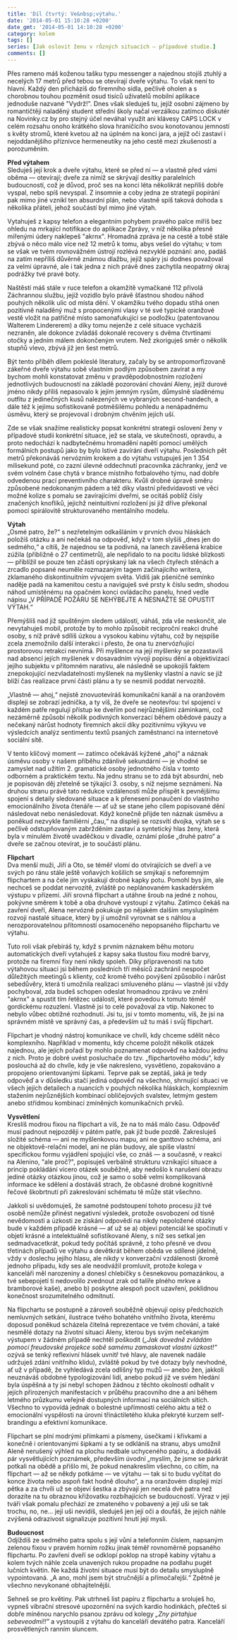 ```yaml
---
title: 'Díl čtvrtý: Ve&nbsp;výtahu.'
date: '2014-05-01 15:10:28 +0200'
date_gmt: '2014-05-01 14:10:28 +0200'
category: kolem
tags: []
series: [Jak oslovit ženu v různých situacích — případové studie.]
comments: []
---
```

<p>Přes rameno máš koženou tašku typu messenger a najednou stojíš ztuhlý a necelých 17 metrů před tebou se otevírají dveře výtahu. To však není to hlavní. Každý den přicházíš do firemního sídla, pečlivě oholen a s chorobnou touhou pozměnit osud tisíců uživatelů mobilní aplikace jednoduše nazvané "Vydrž!". Dnes však sleduješ tu, jejíž osobní zájmeno by romantičtěji naladěný student střední školy načal verzálkou zatímco diskutér na Novinky.cz by pro stejný účel neváhal využít ani klávesy CAPS LOCK v celém rozsahu onoho krátkého slova hraničícího svou konotovanou jemností s květy stromů, které kvetou až na úplném na konci jara, a jejíž oči zastaví i nejoddanějšího příznivce hermeneutiky na jeho cestě mezi zkušeností a porozuměním.</p>
<p><strong>Před výtahem</strong><br />
Sleduješ její krok a dveře výtahu, které se před ní — a vlastně před vámi oběma — otevírají; dveře za nimiž se skrývají desítky paralelních budoucností, což je důvod, proč ses na konci léta několikrát nepříliš dobře vyspal, nebo spíš nevyspal. Z insomnie a coby jedna ze strategií popírání pak mimo jiné vznikl ten absurdní plán, nebo vlastně spíš taková dohoda s několika přáteli, jehož součástí byl mimo jiné výtah. </p>
<p>Vytahuješ z kapsy telefon a elegantním pohybem pravého palce míříš bez ohledu na mrkající notifikace do aplikace Zprávy, v níž několika přesně mířenými údery naklepeš "akrnx". Hromadná zpráva je na cestě a tobě stále zbývá o něco málo více než 12 metrů k tomu, abys vešel do výtahu; v tom se však ve tvém rovnovážném ústrojí rozlévá nezvyklé poznání: ano, padáš na zatím nepříliš důvěrně známou dlažbu, jejíž spáry jsi dodnes považoval za velmi úpravné, ale i tak jedna z nich právě dnes zachytila neopatrný okraj podrážky tvé pravé boty. </p>
<p>Naštěstí máš stále v ruce telefon a okamžitě vymačkané 112 přivolá Záchrannou službu, jejíž vozidlo bylo právě šťastnou shodou náhod pouhých několik ulic od místa dění. V okamžiku tvého dopadu stíhá onen pozitivně naladěný muž s propocenými vlasy v té své typické oranžové vestě vložit na patřičné místo samonafukující se podložku (patentovanou Walterem Lindererem) a díky tomu nejenže z celé situace vycházíš nezraněn, ale dokonce zvládáš dokonalé recovery s dvěma čtvrtinami otočky a jedním málem dokončeným vrutem. Než zkoriguješ směr o několik stupňů vlevo, zbývá již jen šest metrů.</p>
<p>Být tento příběh dílem pokleslé literatury, začaly by se antropomorfizovaně zákeřné dveře výtahu sobě vlastním podlým způsobem zavírat a my bychom mohli konstatovat změnu v pravděpodobnostním rozložení jednotlivých budoucností na základě pozorování chování Aleny, jejíž durové jméno nikdy příliš nepasovalo k jejím jemným rysům, důmyslně sladěnému outfitu z jedinečných kusů nalezených ve vybraných second-handech, a dále též k jejímu sofistikovaně potměšilému pohledu a nenápadnému úsměvu, který se projevoval i drobným chvěním jejích uší. </p>
<p>Zde se však snažíme realisticky popsat konkrétní strategii oslovení ženy v případové studii konkrétní situace, jež se stala, ve skutečnosti, opravdu, a proto nedochází k nadbytečnému hromadění napětí pomocí umělých formálních postupů jako by bylo lstivé zavírání dveří výtahu. Posledních pět metrů překonáváš nervózním krokem a do výtahu vstupuješ jen 1 354 milisekund poté, co zazní úlevné oddechnutí pracovníka záchranky, jenž ve svém volném čase chytá v brance místního fotbalového týmu, nad dobře odvedenou prací preventivního charakteru. Kvůli drobné úpravě směru způsobené nedokonaným pádem a též díky vlastní předvídavosti ve věci možné kolize s pomalu se zavírajícími dveřmi, se ocitáš poblíž čísly značených knoflíků, jejichž neintuitivní rozložení jsi již dříve překonal pomocí spirálovitě strukturovaného mentálního modelu. </p>
<p><strong>Výtah</strong><br />
„Osmé patro, že?“ s nezřetelným odkašláním v prvních dvou hláskách položíš otázku a ani nečekáš na odpověď, když v tom slyšíš „dnes jen do sedmého,“ a cítíš, že najednou se ta podivná, na lanech zavěšená krabice zúžila (přibližně o 27 centimetrů), ale nepřidalo to na pocitu lidské blízkosti — přiblížil se pouze ten zčásti oprýskaný lak na všech čtyřech stěnách a zrcadlo popsané neuměle rozmazaným tagem začínajícího writera, zklamaného diskontinuitním vývojem světa. Vidíš jak pšeničné semínko naděje padá na kamenitou cestu a naviguješ své prsty k číslu sedm, shodou náhod umístěnému na opačném konci ovládacího panelu, hned vedle nápisu „V PŘÍPADĚ POŽÁRU SE NEHÝBEJTE A NESNAŽTE SE OPUSTIT VÝTAH.“ </p>
<p>Přemýšlíš nad již spuštěným sledem událostí, váháš, zda vše neskončit, ale nevytahuješ mobil, protože by to mohlo způsobit reciproční reakci druhé osoby, s níž právě sdílíš úzkou a vysokou kabinu výtahu, což by nejspíše zcela znemožnilo další interakci i přesto, že ona tu znervózňující prostorovou retrakci nevnímá. Při myšlence na její myšlenky se pozastavíš nad absencí jejích myšlenek v dosavadním vývoji popisu dění a objektivizací jejího subjektu v přítomném narativu, ale následně se upokojíš faktem znepokojující nezvladatelnosti myšlenek na myšlenky vlastní a navíc se již blíží čas realizace první části plánu a ty se nesmíš poddat nervozitě. </p>
<p>„Vlastně — ahoj,“ nejistě znovuotevíráš komunikační kanál a na oranžovém displeji se zobrazí jednička, a ty víš, že dveře se neotevřou: tví spojenci v každém patře regulují přístup ke dveřím pod nejrůznějšími záminkami, což nezáměrně způsobí několik podivných konverzací během obědové pauzy a nečekaný nárůst hodnoty firemních akcií díky pozitivnímu výkyvu ve výsledcích analýz sentimentu textů psaných zaměstnanci na internetové sociální sítě.</p>
<p>V tento klíčový moment — zatímco očekáváš kýžené „ahoj“ a náznak úsměvu osoby v našem příběhu zdánlivě sekundární — je vhodné se zamyslet nad užitím 2. gramatické osoby jednotného čísla v tomto odborném a praktickém textu. Na jednu stranu se to zdá být absurdní, neb je popisován děj zřetelně se týkající 3. osoby, s níž nejsme seznámeni. Na druhou stranu právě tato redukce vzdálenosti může přispět k pevnějšímu spojení s detaily sledované situace a k přenesení ponaučení do vlastního emocionálního života čtenáře — ať už se stane jeho cílem popisované dění následovat nebo nenásledovat. Když konečně přijde ten náznak úsměvu a poněkud nezvykle familiérní „čau,“ na displeji se rozsvítí dvojka, výtah se s pečlivě odstupňovaným zabržděním zastaví a syntetický hlas ženy, která byla v minulém životě uvaděčkou v divadle, oznámí ploše „druhé patro“ a dveře se začnou otevírat, je to součástí plánu.</p>
<p><strong>Flipchart</strong><br />
Dva menší muži, Jiří a Oto, se téměř vlomí do otvírajících se dveří a ve svých po ránu stále ještě voňavých košilích se smýkají s neforemným flipchartem a na čele jim vyskakují drobné kapky potu. Pomohl bys jim, ale nechceš se poddat nervozitě, zvláště po neplánovaném kaskadérském výstupu v přízemí. Jiří srovná flipchart a utáhne šroub na jedné z nohou, pokývne směrem k tobě a oba druhové vystoupí z výtahu. Zatímco čekáš na zavření dveří, Alena nervózně pokukuje po nějakém dalším smysluplném rozvoji nastalé situace, který by jí umožnil vyrovnat se s náhlou a nerozporovatelnou přítomností osamoceného nepopsaného flipchartu ve výtahu. </p>
<p>Tuto roli však přebíráš ty, když s prvním náznakem běhu motoru automatických dveří vytahuješ z kapsy saka tlustou fixu modré barvy, protože na firemní fixy není nikdy spoleh. Díky připravenosti na tuto výtahovou situaci jsi během posledních tří měsíců zachránil nespočet důležitých meetingů s klienty, což kromě tvého povýšení způsobilo i nárůst sebedůvěry, která ti umožnila realizaci smluveného plánu — vlastně jsi vždy pochyboval, zda budeš schopen odeslat hromadnou zprávu ve znění "akrnx" a spustit tím řetězec událostí, které povedou k tomuto téměř gordickému rozuzlení. Vlastně jsi to celé považoval za vtip. Nakonec to nebylo vůbec obtížné rozhodnutí. Jsi tu, jsi v tomto momentu, víš, že jsi na správném místě ve správný čas, a především už tu máš i svůj flipchart.</p>
<p>Flipchart je vhodný nástroj komunikace ve chvíli, kdy chceme sdělit něco komplexního. Například v momentu, kdy chceme položit několik otázek najednou, ale jejich pořadí by mohlo poznamenat odpověď na každou jednu z nich. Proto je dobré uvést posluchače do tzv. „flipchartového módu“, kdy poslouchá až do chvíle, kdy je vše nakresleno, vysvětleno, zopakováno a propojeno orientovanými šipkami. Teprve pak se zeptáš, jaká je tedy odpověď a v důsledku stačí jediná odpověď na všechno, shrnující situaci ve všech jejích detailech a nuancích v pouhých několika hláskách, komplexním stažením nejrůznějších kombinací obličejových svalstev, letmým gestem anebo střídmou kombinací zmíněných komunikačních prvků. </p>
<p><strong>Vysvětlení</strong><br />
Kreslíš modrou fixou na flipchart a víš, že na to máš málo času. Odpověď musí padnout nejpozději v pátém patře, pak již bude pozdě. Zakresluješ složité schéma — ani ne myšlenkovou mapu, ani ne ganttovo schéma, ani ne objektově-relační model, ani ne plán budovy, ale spíše vlastní specifickou formu vyjádření spojující vše, co znáš — a současně, v reakci na Alenino, "ale proč?", popisuješ verbálně strukturu vznikající situace a princip pokládání vícero otázek souběžně, aby nedošlo k narušení obrazu jediné otázky otázkou jinou, což je samo o sobě velmi komplikovaná informace ke sdělení a dostáváš strach, že občasné drobné kognitivně řečové škobrtnutí při zakreslování schématu tě může stát všechno. </p>
<p>Jakkoli si uvědomuješ, že samotné podstoupení tohoto procesu již tvé osobě nemůže přinést negativní výsledek, protože osvobození od tísně nevědomosti a úzkosti ze získání odpovědí na nikdy nepoložené otázky bude v každém případě krásné — ať už se a) objeví potenciál ke spočinutí v objetí krásné a intelektuálně sofistikované Aleny, s níž ses setkal jen sedmadvacetkrát, pokud tedy počítáš správně, z toho přesně ve dvou třetinách případů ve výtahu a devětkrát během oběda ve sdílené jídelně, vždy v doslechu jejího hlasu, ale nikdy v konverzační vzdálenosti (kromě jednoho případu, kdy ses ale neodvážil promluvit, protože kolega v kanceláři měl narozeniny a donesl chlebíčky s česnekovou pomazánkou, a tvé sebepojetí ti nedovolilo zvednout zrak od talíře plného mrkve a bramborové kaše), anebo b) poskytne alespoň pocit uzavření, poklidnou konečnost srozumitelného odmítnutí.</p>
<p>Na flipchartu se postupně a zároveň souběžně objevují opisy předchozích nemluvných setkání, ilustrace tvého bohatého vnitřního života, kterému doposud poněkud scházela čitelná reprezentace ve tvém chování, a také nesmělé dotazy na životní situaci Aleny, kterou bys svým nečekaným výstupem v žádném případě nechtěl poškodit (<em>„Jak dovedně zvládám pomocí freudovské projekce sobě samému zamaskovat vlastní úzkost!“</em> ozývá se tenký reflexivní hlásek uvnitř tvé hlavy, ale navenek nadále udržuješ zdání vnitřního klidu), zvláště pokud by tvé dotazy byly nevhodné, ať už v případě, že vyhledává zcela odlišný typ mužů — anebo žen, jakkoli neuznáváš obdobné typologizování lidí, anebo pokud již ve svém hledání byla úspěšná a ty jsi nebyl schopen žádnou z těchto okolností odhalit v jejích přirozených manifestacích v průběhu pracovního dne a ani během letmého průzkumu veřejně dostupných informací na sociálních sítích. Všechno to vypovídá jednak o bolestné upřímnosti celého aktu a též o emocionální vyspělosti na úrovni třináctiletého kluka překryté kurzem self-brandingu a efektivní komunikace.</p>
<p>Flipchart se plní modrými přímkami a písmeny, úsečkami i křivkami a konečně i orientovanými šipkami a ty se odkláníš na stranu, abys umožnil Aleně nerušený výhled na plochu nedbale uchyceného papíru, a dodáváš pár vysvětlujících poznámek, především úvodní „myslím, že jsme se párkrát potkali na obědě a přišlo mi, že pokud nenakreslím všechno, co cítím, na flipchart — až se někdy potkáme — ve výtahu — tak si to budu vyčítat do konce života nebo aspoň fakt hodně dlouho“, a na oranžovém displeji mizí pětka a za chvíli už se objeví šestka a zbývají jen necelá dvě patra než dorazíte na tu obraznou křižovatku rozbíhajících se budoucností. Výraz v její tváři však pomalu přechází ze zmateného v pobavený a její uši se tak trochu, no, ne… její uši nevidíš, sleduješ jen její oči a doufáš, že jejich náhle zvýšená odrazivost signalizuje pozitivní hnutí její mysli.</p>
<p><strong>Budoucnost</strong><br />
Odjíždíš ze sedmého patra spolu s její vůní a telefonním číslem, napsaným zelenou fixou v pravém horním rožku jinak téměř rovnoměrně popsaného flipchartu. Po zavření dveří se odklopí poklop na stropě kabiny výtahu a kolem tvých náhle zcela unavených rukou propadne na podlahu pugét lučních květin. Ne každá životní situace musí být do detailu smysluplně vypointovaná. „A ano, mohl jsem být stručnější a přímočařejší.“ Zpětně je všechno nevykonané obhajitelnější.</p>
<p>Sehneš se pro květiny. Pak utrhneš list papíru z flipchartu a sroluješ ho, vypneš vibrační stresové upozornění na svých kardio hodinkách, přečteš si dobře míněnou narychlo psanou zprávu od kolegy <em>„Zny pirtahjue sebeveodmi!!”</em> a vystoupíš z výtahu do kanceláří devátého patra. Kanceláří prosvětlených ranním sluncem.</p>
